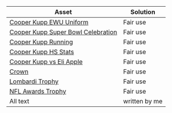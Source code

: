 | Asset | Solution|
|-------|---------|
| [Cooper Kupp EWU Uniform](https://twitter.com/BleacherReport/status/1493058584938119170) | Fair use |
| [Cooper Kupp Super Bowl Celebration](https://www.foxnews.com/sports/rams-cooper-kupp-super-bowl-lvi-mvp) | Fair use |
| [Cooper Kupp Running](https://www.usatoday.com/story/sports/columnist/mike-freeman/2022/02/13/super-bowl-56-mvp-cooper-kupp-once-ignored-dominates-biggest-game/6779922001/)| Fair use |
| [Cooper Kupp HS Stats](https://247sports.com/Player/Cooper-Kupp-92800/high-school-177981/) | Fair use |
| [Cooper Kupp vs Eli Apple](https://nypost.com/2022/02/13/la-rams-defeat-cincinnati-bengals-to-win-super-bowl-2022/)| Fair use |
| [Crown](https://www.vectorstock.com/royalty-free-vector/icon-queen-or-king-princess-or-prince-crown-vector-25239724) | Fair use |
| [Lombardi Trophy](https://www.vhv.rs/viewpic/hmRRRTi_vince-lombardi-trophy-png-transparent-png/) | Fair use |
| [NFL Awards Trophy](https://imgbin.com/png/VdJ5vmKY/nfl-trophy-brand-png) | Fair use |
| All text | written by me |
